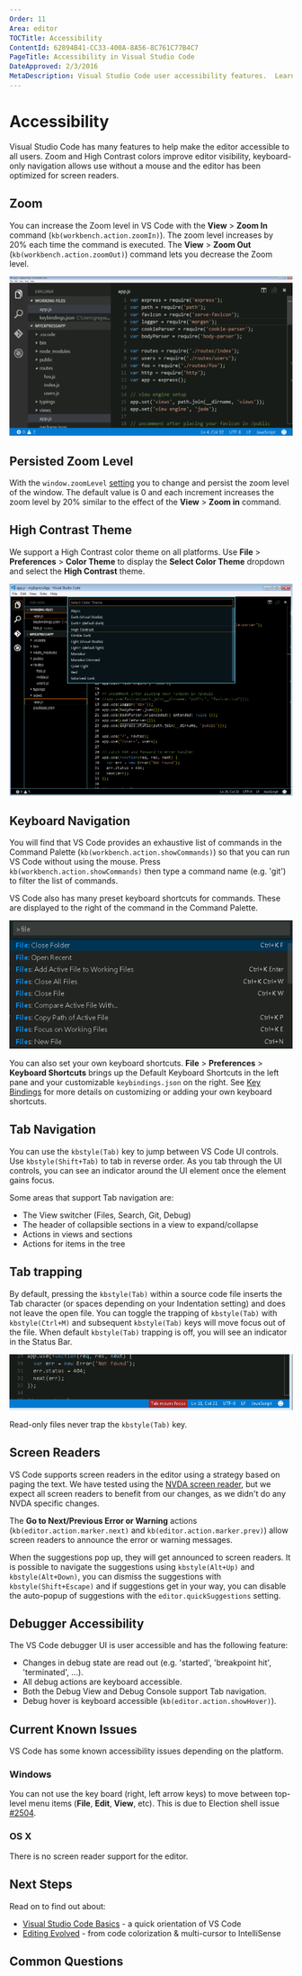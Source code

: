 ```yaml
---
Order: 11
Area: editor
TOCTitle: Accessibility
ContentId: 62894B41-CC33-400A-8A56-8C761C77B4C7
PageTitle: Accessibility in Visual Studio Code
DateApproved: 2/3/2016
MetaDescription: Visual Studio Code user accessibility features.  Learn here about the various ways VS Code aids user accessibility.  
---
```


# Accessibility

Visual Studio Code has many features to help make the editor accessible to all users. Zoom and High Contrast colors improve editor visibility, keyboard-only navigation allows use without a mouse and the editor has been optimized for screen readers.

## Zoom

You can increase the Zoom level in VS Code with the **View** > **Zoom In** command (`kb(workbench.action.zoomIn)`).  The zoom level increases by 20% each time the command is executed. The **View** > **Zoom Out** (`kb(workbench.action.zoomOut)`) command lets you decrease the Zoom level.

![Zoomed in editor](images/accessibility/zoomed-in.png)

## Persisted Zoom Level

With the  `window.zoomLevel` [setting](/docs/customization/userandworkspace.md) you to change and persist the zoom level of the window. The default value is 0 and each increment increases the zoom level by 20% similar to the effect of the **View** > **Zoom in** command.

## High Contrast Theme

We support a High Contrast color theme on all platforms.  Use **File** > **Preferences** > **Color Theme** to display the **Select Color Theme** dropdown and select the **High Contrast** theme.

![High Contrast Theme](images/accessibility/high-contrast.png)

## Keyboard Navigation

You will find that VS Code provides an exhaustive list of commands in the Command Palette (`kb(workbench.action.showCommands)`) so that you can run VS Code without  using the mouse.  Press `kb(workbench.action.showCommands)` then type a command name (e.g. 'git') to filter the list of commands.

VS Code also has many preset keyboard shortcuts for commands. These are displayed to the right of the command in the Command Palette.

![Keyboard shortcuts in Command Palette](images/accessibility/keyboard-shortcuts.png)

You can also set your own keyboard shortcuts. **File** > **Preferences** > **Keyboard Shortcuts** brings up the Default Keyboard Shortcuts in the left pane and your customizable `keybindings.json` on the right.  See [Key Bindings](/docs/customization/keybindings.com) for more details on customizing or adding your own keyboard shortcuts.

## Tab Navigation

You can use the `kbstyle(Tab)` key to jump between VS Code UI controls. Use `kbstyle(Shift+Tab)` to tab in reverse order.  As you tab through the UI controls, you can see an indicator around the UI element once the element gains focus.

Some areas that support Tab navigation are:

* The View switcher (Files, Search, Git, Debug)
* The header of collapsible sections in a view to expand/collapse
* Actions in views and sections
* Actions for items in the tree

## Tab trapping

By default, pressing the `kbstyle(Tab)` within a source code file inserts the Tab character (or spaces depending on your Indentation setting) and does not leave the open file. You can toggle the trapping of `kbstyle(Tab)` with `kbstyle(Ctrl+M)` and subsequent `kbstyle(Tab)` keys will move focus out of the file.  When default `kbstyle(Tab)` trapping is off, you will see an indicator in the Status Bar.

![tab moves focus](images/accessibility/tab-moves-focus.png)

Read-only files never trap the `kbstyle(Tab)` key.

## Screen Readers

VS Code supports screen readers in the editor using a strategy based on paging the text. We have tested using the [NVDA screen reader](http://www.nvaccess.org), but we expect all screen readers to benefit from our changes, as we didn't do any NVDA specific changes.

The **Go to Next/Previous Error or Warning** actions (`kb(editor.action.marker.next)` and `kb(editor.action.marker.prev)`) allow screen readers to announce the error or warning messages.

When the suggestions pop up, they will get announced to screen readers. It is possible to navigate the suggestions using `kbstyle(Alt+Up)` and `kbstyle(Alt+Down)`, you can dismiss the suggestions with `kbstyle(Shift+Escape)` and if suggestions get in your way, you can disable the auto-popup of suggestions with the `editor.quickSuggestions` setting.

## Debugger Accessibility

The VS Code debugger UI is user accessible and has the following feature:

* Changes in debug state are read out (e.g. 'started', 'breakpoint hit', 'terminated', ...).
* All debug actions are keyboard accessible.
* Both the Debug View and Debug Console support Tab navigation.
* Debug hover is keyboard accessible (`kb(editor.action.showHover)`).

## Current Known Issues

VS Code has some known accessibility issues depending on the platform.

### Windows

You can not use the key board (right, left arrow keys) to move between top-level menu items (**File**, **Edit**, **View**, etc).  This is due to Election shell issue [#2504](https://github.com/atom/electron/issues/2504).

### OS X

There is no screen reader support for the editor.

## Next Steps

Read on to find out about:

* [Visual Studio Code Basics](/docs/editor/codebasics.md) - a quick orientation of VS Code
* [Editing Evolved](/docs/editor/editingevolved.md) - from code colorization & multi-cursor to IntelliSense

## Common Questions